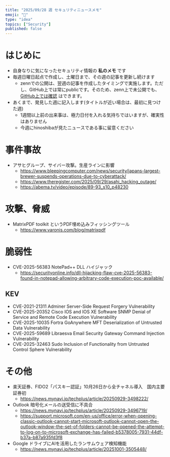 ```yaml
---
title: "2025/09/28 週 セキュリティニュースメモ"
emoji: "🔖"
type: "idea"
topics: ["Security"]
published: false
---
```


# はじめに
* 自身なりに気になったセキュリティ情報の **私のメモ** です
* 毎週日曜日起点で作成し、土曜日まで、その週の記事を更新し続けます
    * zennでの公開は、翌週の記事を作成したタイミングで実施します。ただし、GitHub上では常にpublicです。そのため、zenn上で未公開でも、[GitHub上では確認](https://github.com/hinoshiba/zenn.dev/tree/main/articles) はできます。
* あくまで、発見した週に記入します(タイトルが近い場合は、最初に見つけた週)
    * 1週間以上前の出来事は、極力日付を入れる気持ちではいますが、確実性はありません
    * 今週にhinoshibaが見たニュースである事に留意ください

# 事件事故

* アサヒグループ、サイバー攻撃。生産ラインに影響
    * https://www.bleepingcomputer.com/news/security/japans-largest-brewer-suspends-operations-due-to-cyberattack/
    * https://www.theregister.com/2025/09/29/asahi_hacking_outage/
    * https://abema.tv/video/episode/89-93_s10_p48230

# 攻撃、脅威

* MatrixPDF toolkit というPDF埋め込みフィッシングツール
    * https://www.varonis.com/blog/matrixpdf


# 脆弱性

* CVE-2025-56383 NotePad++ DLL ハイジャック
    * https://securityonline.info/dll-hijacking-flaw-cve-2025-56383-found-in-notepad-allowing-arbitrary-code-execution-poc-available/

## KEV
* CVE-2021-21311 Adminer Server-Side Request Forgery Vulnerability
* CVE-2025-20352 Cisco IOS and IOS XE Software SNMP Denial of Service and Remote Code Execution Vulnerability
* CVE-2025-10035 Fortra GoAnywhere MFT Deserialization of Untrusted Data Vulnerability
* CVE-2025-59689 Libraesva Email Security Gateway Command Injection Vulnerability
* CVE-2025-32463 Sudo Inclusion of Functionality from Untrusted Control Sphere Vulnerability


# その他
* 楽天証券、FIDO2「パスキー認証」10月26日から全チャネル導入　国内主要証券初
    * https://news.mynavi.jp/techplus/article/20250929-3498222/
* Outlook 暗号化メールの送受信に不具合
    * https://news.mynavi.jp/techplus/article/20250929-3496719/
    * https://support.microsoft.com/en-us/office/error-when-opening-classic-outlook-cannot-start-microsoft-outlook-cannot-open-the-outlook-window-the-set-of-folders-cannot-be-opened-the-attempt-to-log-on-to-microsoft-exchange-has-failed-b5378005-7931-44df-b37a-b87a935fd3f8
* Google ドライブにAIを活用したランサムウェア検知機能
    * https://news.mynavi.jp/techplus/article/20251001-3505448/
